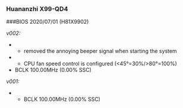 ### Huananzhi X99-QD4
###BIOS 2020/07/01 (H81X9902)

*v002:*
* + removed the annoying beeper signal when starting the system
* + CPU fan speed control is configured (<45°=30%/>80°=100%)
* BCLK 100.00MHz (0.00% SSC)

*v001:*
* + BCLK 100.00MHz (0.00% SSC)